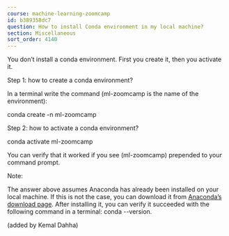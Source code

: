 ```yaml
---
course: machine-learning-zoomcamp
id: b389358dc7
question: How to install Conda environment in my local machine?
section: Miscellaneous
sort_order: 4140
---
```


You don’t install a conda environment. First you create it, then you activate it.

Step 1: how to create a conda environment?

In a terminal write the command (ml-zoomcamp is the name of the environment):

conda create -n ml-zoomcamp

Step 2: how to activate a conda environment?

conda activate ml-zoomcamp

You can verify that it worked if you see (ml-zoomcamp) prepended to your command prompt.

Note:

The answer above assumes Anaconda has already been installed on your local machine. If this is not the case, you can download it from [Anaconda’s download page](https://www.anaconda.com/download). After installing it, you can verify it succeeded with the following command in a terminal: conda --version.

(added by Kemal Dahha)

